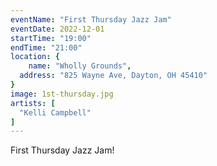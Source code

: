 ```yaml
---
eventName: "First Thursday Jazz Jam"
eventDate: 2022-12-01
startTime: "19:00"
endTime: "21:00"
location: {
	name: "Wholly Grounds",
  address: "825 Wayne Ave, Dayton, OH 45410"
}
image: 1st-thursday.jpg
artists: [
  "Kelli Campbell"
]
---
```


First Thursday Jazz Jam!
